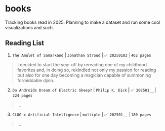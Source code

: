 # books
Tracking books read in 2025. Planning to make a dataset and run some cool visualizations and such.

## Reading List
1. `The Amulet of Samarkand` | `Jonathan Stroud` | `✅ 20250103` | `462 pages`

> I decided to start the year off by rereading one of my childhood favorites and, in doing so, rekindled not only my passion for reading but also for one day becoming a magician capable of summoning formiddable djinn.

2. `Do Androids Dream of Electric Sheep?` | `Philip K. Dick` | `✅ 202501__` | `224 pages`

> ...

3. `CLOG x Artificial Intelligence` | `multiple` | `✅ 202501__` | `180 pages`

> ...

